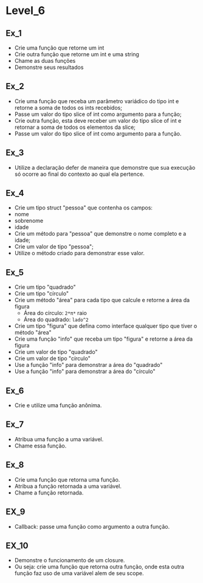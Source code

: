 # Level_6

## Ex_1

- Crie uma função que retorne um int
- Crie outra função que retorne um int e uma string
- Chame as duas funções
- Demonstre seus resultados

## Ex_2

- Crie uma função que receba um parâmetro variádico do tipo int e retorne a soma de todos os ints recebidos;
- Passe um valor do tipo slice of int como argumento para a função;
- Crie outra função, esta deve receber um valor do tipo slice of int e retornar a soma de todos os elementos da slice;
- Passe um valor do tipo slice of int como argumento para a função.

## Ex_3

- Utilize a declaração defer de maneira que demonstre que sua execução só ocorre ao final do contexto ao qual ela pertence.

## Ex_4

- Crie um tipo struct "pessoa" que contenha os campos:
- nome
- sobrenome
- idade
- Crie um método para "pessoa" que demonstre o nome completo e a idade;
- Crie um valor de tipo "pessoa";
- Utilize o método criado para demonstrar esse valor.

## Ex_5

- Crie um tipo "quadrado"
- Crie um tipo "círculo"
- Crie um método "área" para cada tipo que calcule e retorne a área da figura
  - Área do círculo: `2*π*` raio  
  - Área do quadrado: `lado^2`
- Crie um tipo "figura" que defina como interface qualquer tipo que tiver o método "área"
- Crie uma função "info" que receba um tipo "figura" e retorne a área da figura
- Crie um valor de tipo "quadrado"
- Crie um valor de tipo "círculo"
- Use a função "info" para demonstrar a área do "quadrado"
- Use a função "info" para demonstrar a área do "círculo"

## Ex_6

- Crie e utilize uma função anônima.

## Ex_7

- Atribua uma função a uma variável.
- Chame essa função.

## Ex_8

- Crie uma função que retorna uma função.
- Atribua a função retornada a uma variável.
- Chame a função retornada.

## EX_9

- Callback: passe uma função como argumento a outra função.

## EX_10

- Demonstre o funcionamento de um closure.
- Ou seja: crie uma função que retorna outra função, onde esta outra função faz uso de uma variável alem de seu scope.
